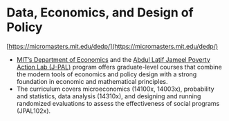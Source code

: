 # Data, Economics, and Design of Policy
[https://micromasters.mit.edu/dedp/](https://micromasters.mit.edu/dedp/)

-  [MIT’s Department of Economics](https://economics.mit.edu) and the [Abdul Latif Jameel Poverty Action Lab (J-PAL)](https://www.povertyactionlab.org) program offers graduate-level courses that combine the modern tools of economics and policy design with a strong foundation in economic and mathematical principles.
-  The curriculum covers microeconomics (14100x, 14003x), probability and statistics, data analysis (14310x), and designing and running randomized evaluations to assess the effectiveness of social programs (JPAL102x).
